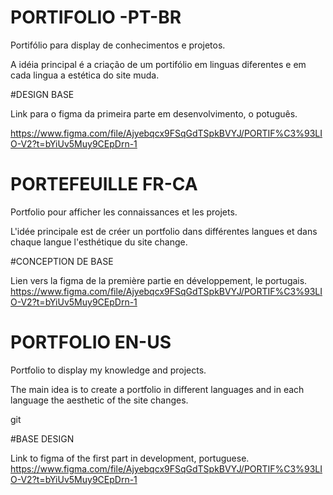 # PORTIFOLIO -PT-BR

Portifólio para display de conhecimentos e projetos.

A idéia principal é a criação de um portifólio em linguas diferentes e em cada lingua a estética do site muda.



#DESIGN BASE

Link para o figma da primeira parte em desenvolvimento, o potuguês.

https://www.figma.com/file/Ajyebqcx9FSqGdTSpkBVYJ/PORTIF%C3%93LIO-V2?t=bYiUv5Muy9CEpDrn-1


# PORTEFEUILLE FR-CA

Portfolio pour afficher les connaissances et les projets.

L'idée principale est de créer un portfolio dans différentes langues et dans chaque langue l'esthétique du site change.



#CONCEPTION DE BASE

Lien vers la figma de la première partie en développement, le portugais.
https://www.figma.com/file/Ajyebqcx9FSqGdTSpkBVYJ/PORTIF%C3%93LIO-V2?t=bYiUv5Muy9CEpDrn-1



# PORTFOLIO EN-US

Portfolio to display my knowledge and projects.

The main idea is to create a portfolio in different languages and in each language the aesthetic of the site changes.

git 

#BASE DESIGN

Link to figma of the first part in development, portuguese.
https://www.figma.com/file/Ajyebqcx9FSqGdTSpkBVYJ/PORTIF%C3%93LIO-V2?t=bYiUv5Muy9CEpDrn-1
